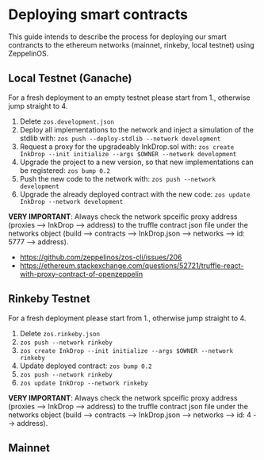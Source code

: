 # Deploying smart contracts

This guide intends to describe the process for deploying our smart contrancts to the ethereum networks (mainnet, rinkeby, local testnet) using ZeppelinOS.

## Local Testnet (Ganache)

For a fresh deployment to an empty testnet please start from 1., otherwise jump straight to 4.

1.  Delete `zos.development.json`
2.  Deploy all implementations to the network and inject a simulation of the stdlib with: `zos push --deploy-stdlib --network development`
3.  Request a proxy for the upgradeably InkDrop.sol with: `zos create InkDrop --init initialize --args $OWNER --network development`
4.  Upgrade the project to a new version, so that new implementations can be registered: `zos bump 0.2`
5.  Push the new code to the network with: `zos push --network development`
6.  Upgrade the already deployed contract with the new code: `zos update InkDrop --network development`

**VERY IMPORTANT**: Always check the network spceific proxy address (proxies --> InkDrop --> address) to the truffle contract json file under the networks object (build --> contracts --> InkDrop.json --> networks --> id: 5777 --> address).

- https://github.com/zeppelinos/zos-cli/issues/206
- https://ethereum.stackexchange.com/questions/52721/truffle-react-with-proxy-contract-of-openzeppelin

## Rinkeby Testnet

For a fresh deployment please start from 1., otherwise jump straight to 4.

1.  Delete `zos.rinkeby.json`
2.  `zos push --network rinkeby`
3.  `zos create InkDrop --init initialize --args $OWNER --network rinkeby`
4.  Update deployed contract: `zos bump 0.2`
5.  `zos push --network rinkeby`
6.  `zos update InkDrop --network rinkeby`

**VERY IMPORTANT**: Always check the network spceific proxy address (proxies --> InkDrop --> address) to the truffle contract json file under the networks object (build --> contracts --> InkDrop.json --> networks --> id: 4 --> address).

## Mainnet
